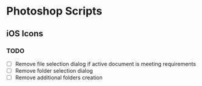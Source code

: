 # Photoshop Scripts

## iOS Icons

### TODO
- [ ] Remove file selection dialog if active document is meeting requirements
- [ ] Remove folder selection dialog
- [ ] Remove additional folders creation
